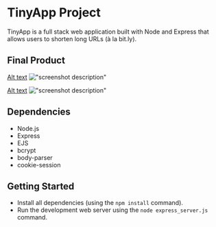 # TinyApp Project

TinyApp is a full stack web application built with Node and Express that allows users to shorten long URLs (à la bit.ly).

## Final Product

[Alt text](/tinyapp/Screenshot1 "Screenshot1")
!["screenshot description"](#)

[Alt text](/tinyapp/Screenshot2 "Screenshot1")
!["screenshot description"](#)

## Dependencies

- Node.js
- Express
- EJS
- bcrypt
- body-parser
- cookie-session

## Getting Started

- Install all dependencies (using the `npm install` command).
- Run the development web server using the `node express_server.js` command.